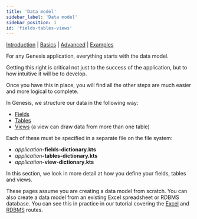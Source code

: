 ```yaml
---
title: 'Data model'
sidebar_label: 'Data model'
sidebar_position: 1
id: 'fields-tables-views'
---
```


[Introduction](/database/fields-tables-views/fields/)  | [Basics](/database/fields-tables-views/fields/fields-basics/) |  [Advanced](/database/fields-tables-views/fields/fields-advanced/) | [Examples](/database/fields-tables-views/fields/fields-examples/) 

For any Genesis application, everything starts with the data model. 

Getting this right is critical not just to the success of the application, but to how intuitive it will be to develop.

Once you have this in place, you will find all the other steps are much easier and more logical to complete.

In Genesis, we structure our data in the following way:

* [Fields](/database/fields-tables-views/fields/)
* [Tables](/database/fields-tables-views/tables/)
* [Views](/database/fields-tables-views/views/) (a view can draw data from more than one table)

Each of these must be specified in a separate file on the file system:

* _application_**-fields-dictionary.kts**
* _application_**-tables-dictionary.kts**
* _application_**-view-dictionary.kts**

In this section, we look in more detail at how you define your fields, tables and views.

These pages assume you are creating a data model from scratch. You can also create a data model from an existing Excel spreadsheet or RDBMS database. You can see this in practice in our tutorial covering the [Excel](/getting-started/tutorials/generate-positions-app/) and [RDBMS](/getting-started/tutorials/generate-reference-module/) routes.
